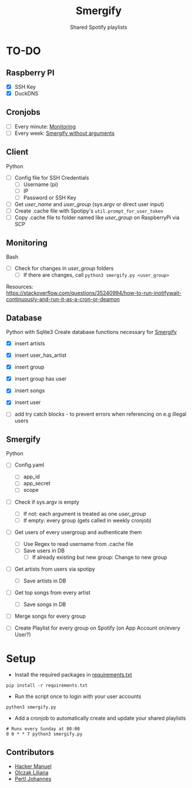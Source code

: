 <h1 align=center>Smergify</h1>

<p align=center>Shared Spotify playlists</p>

# TO-DO
## Raspberry PI
- [x] SSH Key
- [x] DuckDNS

## Cronjobs
- [ ] Every minute: [Monitoring](#monitoring)
- [ ] Every week: [Smergify without arguments](#smergify)

## Client
Python
- [ ] Config file for SSH Credentials
    - [ ] Username (pi)
    - [ ] IP
    - [ ] Password or SSH Key
- [ ] Get *user_name* and *user_group* (sys.argv or direct user input)
- [ ] Create .cache file with Spotipy's ```util.prompt_for_user_token```
- [ ] Copy .cache file to folder named like *user_group* on RaspberryPi via SCP
 
## Monitoring
Bash
- [ ] Check for changes in *user_group* folders
    - [ ] If there are changes, call ```python3 smergify.py <user_group>```
    
Resources:  
https://stackoverflow.com/questions/35240994/how-to-run-inotifywait-continuously-and-run-it-as-a-cron-or-deamon
 
## Database
Python with Sqlite3
Create database functions necessary for [Smergify](#smergify)
- [x] insert artists
- [x] insert user_has_artist
- [x] insert group
- [x] insert group has user
- [x] insert songs
- [x] insert user
- [ ] add try catch blocks - to prevent errors when referencing on e.g illegal users 

 
## Smergify
Python
- [ ] Config.yaml
    - [ ] app_id
    - [ ] app_secret
    - [ ] scope
- [ ] Check if sys.argv is empty
    - [ ] If not: each argument is treated as one *user_group*
    - [ ] If empty: every group (gets called in weekly cronjob)
- [ ] Get users of every usergroup and authenticate them
    - [ ] Use Regex to read username from .cache file
    - [ ] Save users in DB
        - [ ] If already existing but new group: Change to new group
- [ ] Get artists from users via spotipy
    - [ ] Save artists in DB
- [ ] Get top songs from every artist
    - [ ] Save songs in DB
- [ ] Merge songs for every group
- [ ] Create Playlist for every group on Spotify (on App Account on/every User?)


# Setup

* Install the required packages in [requirements.txt](requirements.txt)

```
pip install -r requirements.txt
```

* Run the script once to login with your user accounts

```
python3 smergify.py
```

* Add a cronjob to automatically create and update your shared playlists

```
# Runs every Sunday at 00:00
0 0 * * 7 python3 smergify.py
```


## Contributors
* [Hacker Manuel](https://github.com/HackerManuel)
* [Olczak Liliana](https://github.com/LiliOlczack)
* [Pertl Johannes](https://github.com/JohannesPertl)
